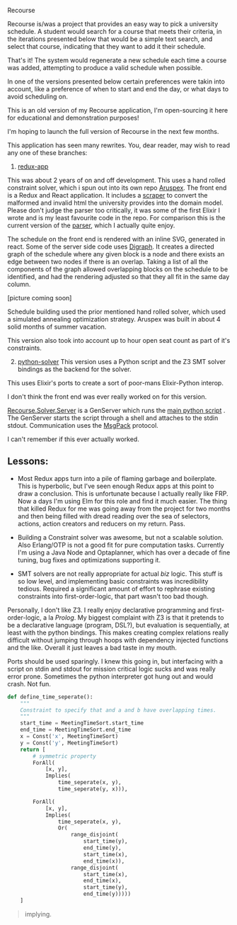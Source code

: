 Recourse

Recourse is/was a project that provides an easy way to pick a university schedule. A student would search for a course that meets their criteria, in the iterations presented below that would be a simple text search, and select that course, indicating that they want to add it their schedule.

That's it! The system would regenerate a new schedule each time a course was added, attempting to produce a valid schedule when possible.

In one of the versions presented below certain preferences were takin into account, like a preference of when to start and end the day, or what days to avoid scheduling on.

This is an old version of my Recourse application, I'm open-sourcing it here for educational and demonstration purposes!

I'm hoping to launch the full version of Recourse in the next few months.

This application has seen many rewrites. You, dear reader, may wish to read any one of these branches:

1. [redux-app](https://github.com/Dkendal/recourse/tree/redux-app)

This was about 2 years of on and off development. This uses a hand rolled constraint solver, which i spun out into its own repo [Aruspex](https://github.com/Dkendal/aruspex). The front end is a Redux and React application. It includes a [scraper](https://github.com/Dkendal/recourse/blob/redux-app/lib/recourse/scraper/section/response.ex) to convert the malformed and invalid html the university provides into the domain model. Please don't judge the parser too critically, it was some of the first Elixir I wrote and is my least favourite code in the repo. For comparison this is the current version of the [parser](https://gist.github.com/Dkendal/233650cb78140b509d65c2ab838ea61a), which I actually quite enjoy.

The schedule on the front end is rendered with an inline SVG, generated in react. Some of the server side code uses [Digraph](http://erlang.org/doc/man/digraph.html). It creates a directed graph of the schedule where any given block is a node and there exists an edge between two nodes if there is an overlap. Taking a list of all the components of the graph allowed overlapping blocks on the schedule to be identified, and had the rendering adjusted so that they all fit in the same day column.

[picture coming soon]

Schedule building used the prior mentioned hand rolled solver, which used a simulated annealing optimization strategy. Aruspex was built in about 4 solid months of summer vacation.

This version also took into account up to hour open seat count as part of it's constraints.

2. [python-solver](https://github.com/Dkendal/recourse/tree/python-solver)
This version uses a Python script and the Z3 SMT solver bindings as the backend for the solver.

This uses Elixir's ports to create a sort of poor-mans Elixir-Python interop.

I don't think the front end was ever really worked on for this version.

[Recourse.Solver.Server](https://github.com/Dkendal/recourse/blob/python-solver/apps/solver/lib/solver/server.ex) is a GenServer which runs the [main python script](https://github.com/Dkendal/recourse/blob/python-solver/apps/pysolver/pysolver.py) . The GenServer starts the script through a shell and attaches to the stdin stdout. Communication uses the [MsgPack](http://msgpack.org/index.html) protocol.

I can't remember if this ever actually worked.

## Lessons:
- Most Redux apps turn into a pile of flaming garbage and boilerplate. This is hyperbolic, but I've seen enough Redux apps at this point to draw a conclusion. This is unfortunate because I actually really like FRP. Now a days I'm using Elm for this role and find it much easier. The thing that killed Redux for me was going away from the project for two months and then being filled with dread reading over the sea of selectors, actions, action creators and reducers on my return. Pass.

- Building a Constraint solver was awesome, but not a scalable solution. Also Erlang/OTP is not a good fit for pure computation tasks. Currently I'm using a Java Node and Optaplanner, which has over a decade of fine tuning, bug fixes and optimizations supporting it.

- SMT solvers are not really appropriate for actual _biz_ logic. This stuff is so low level, and implementing basic constraints was incredibility tedious. Required a significant amount of effort to rephrase existing constraints into first-order-logic, that part wasn't too bad though.

Personally, I don't like Z3. I really enjoy declarative programming and first-order-logic, a la _Prolog_. My biggest complaint with Z3 is that it pretends to be a declarative language (program, DSL?), but evaluation is sequentially, at least with the python bindings. This makes creating complex relations really difficult without jumping through hoops with dependency injected functions and the like. Overall it just leaves a bad taste in my mouth.

Ports should be used sparingly. I knew this going in, but interfacing with a script on stdin and stdout for mission critical logic sucks and was really error prone. Sometimes the python interpreter got hung out and would crash. Not fun.


``` python
def define_time_seperate():
    """
    Constraint to specify that and a and b have overlapping times.
    """
    start_time = MeetingTimeSort.start_time
    end_time = MeetingTimeSort.end_time
    x = Const('x', MeetingTimeSort)
    y = Const('y', MeetingTimeSort)
    return [
        # symmetric property
        ForAll(
            [x, y],
            Implies(
                time_seperate(x, y),
                time_seperate(y, x))),

        ForAll(
            [x, y],
            Implies(
                time_seperate(x, y),
                Or(
                    range_disjoint(
                        start_time(y),
                        end_time(y),
                        start_time(x),
                        end_time(x)),
                    range_disjoint(
                        start_time(x),
                        end_time(x),
                        start_time(y),
                        end_time(y)))))
    ]
```
> implying.
